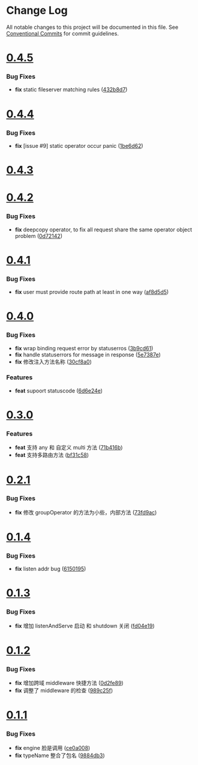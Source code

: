# Change Log

All notable changes to this project will be documented in this file.
See [Conventional Commits](https://conventionalcommits.org) for commit guidelines.



# [0.4.5](https://github.com/go-jarvis/rum-gonic/compare/v0.4.4...v0.4.5)

### Bug Fixes

* **fix** static fileserver matching rules ([432b8d7](https://github.com/go-jarvis/rum-gonic/commit/432b8d7d586e49d0f5960c960e89444af5f5b3b2))



# [0.4.4](https://github.com/go-jarvis/rum-gonic/compare/v0.4.3...v0.4.4)

### Bug Fixes

* **fix** [issue #9] static operator occur panic ([1be6d62](https://github.com/go-jarvis/rum-gonic/commit/1be6d62ea66409a390d3887249628e3149394d4f))



# [0.4.3](https://github.com/go-jarvis/rum-gonic/compare/v0.4.2...v0.4.3)



# [0.4.2](https://github.com/go-jarvis/rum-gonic/compare/v0.4.1...v0.4.2)

### Bug Fixes

* **fix** deepcopy operator, to fix all request share the same operator object problem ([0d72142](https://github.com/go-jarvis/rum-gonic/commit/0d721423e8f585e8a64a63f983d59f6ee79c7207))



# [0.4.1](https://github.com/go-jarvis/rum-gonic/compare/v0.4.0...v0.4.1)

### Bug Fixes

* **fix** user must provide route path at least in one way ([af8d5d5](https://github.com/go-jarvis/rum-gonic/commit/af8d5d5ad7d8ff2cf0542ed0deac4b4efc7d391d))



# [0.4.0](https://github.com/go-jarvis/rum-gonic/compare/v0.3.0...v0.4.0)

### Bug Fixes

* **fix** wrap binding request error by statuserros ([3b9cd61](https://github.com/go-jarvis/rum-gonic/commit/3b9cd61ee4ecc179832e30039454cd13a22a2c79))
* **fix** handle statuserrors for  message in response ([5e7387e](https://github.com/go-jarvis/rum-gonic/commit/5e7387e597387b9f28b573c55b3c96f340935314))
* **fix** 修改注入方法名称 ([30cf8a0](https://github.com/go-jarvis/rum-gonic/commit/30cf8a07bd92b579c8a9d14934ff4ff80723e007))


### Features

* **feat** supoort statuscode ([6d6e24e](https://github.com/go-jarvis/rum-gonic/commit/6d6e24eb60d4d5d9a7db38ae0a87a14f50eca038))



# [0.3.0](https://github.com/go-jarvis/rum-gonic/compare/v0.2.1...v0.3.0)

### Features

* **feat** 支持 any 和 自定义 multi 方法 ([71b416b](https://github.com/go-jarvis/rum-gonic/commit/71b416b625caee281b6a8a4d38b53d33e1662adf))
* **feat** 支持多路由方法 ([bf31c58](https://github.com/go-jarvis/rum-gonic/commit/bf31c58bc82da228884e41a2b6570751382a48b4))



# [0.2.1](https://github.com/go-jarvis/rum-gonic/compare/v0.2.0...v0.2.1)

### Bug Fixes

* **fix** 修改 groupOperator 的方法为小些，内部方法 ([73fd9ac](https://github.com/go-jarvis/rum-gonic/commit/73fd9ac770263b0c47294b0e3943dcb720024c04))



# [0.1.4](https://github.com/tangx/rum-gonic/compare/v0.1.3...v0.1.4)

### Bug Fixes

* **fix** listen addr bug ([6150195](https://github.com/tangx/rum-gonic/commit/6150195fa9232d41d9e4bfc73291c3ec6a0ad714))



# [0.1.3](https://github.com/tangx/rum-gonic/compare/v0.1.2...v0.1.3)

### Bug Fixes

* **fix** 增加 listenAndServe 启动 和 shutdown 关闭 ([fd04e19](https://github.com/tangx/rum-gonic/commit/fd04e19befdf455e08d60dc11631ceb1056b5045))



# [0.1.2](https://github.com/tangx/rum-gonic/compare/v0.1.1...v0.1.2)

### Bug Fixes

* **fix** 增加跨域 middleware 快捷方法 ([0d2fe89](https://github.com/tangx/rum-gonic/commit/0d2fe89ab51547528c974cc8591002bcb81a3d5d))
* **fix** 调整了 middleware 的检查 ([989c25f](https://github.com/tangx/rum-gonic/commit/989c25f828aae3e5301ac2b703f3182e9bba4369))



# [0.1.1](https://github.com/tangx/rum-gonic/compare/v0.1.0...v0.1.1)

### Bug Fixes

* **fix** engine 脸是调用 ([ce0a008](https://github.com/tangx/rum-gonic/commit/ce0a0087144d6cd5c4afc7e91fd8ceaa36e39339))
* **fix** typeName 整合了包名 ([9884db3](https://github.com/tangx/rum-gonic/commit/9884db3738ccf1abf960a7d2187eb37cc85b063a))
